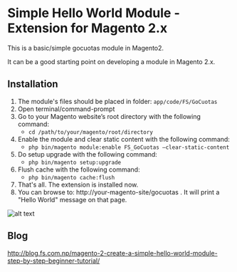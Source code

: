 # Simple Hello World Module - Extension for Magento 2.x

This is a basic/simple gocuotas module in Magento2. 

It can be a good starting point on developing a module in Magento 2.x.

## Installation

1. The module's files should be placed in folder: `app/code/FS/GoCuotas`
2. Open terminal/command-prompt
3. Go to your Magento website’s root directory with the following command:
    - `cd /path/to/your/magento/root/directory`
4. Enable the module and clear static content with the following command:
    - `php bin/magento module:enable FS_GoCuotas –clear-static-content`
5. Do setup upgrade with the following command:
    - `php bin/magento setup:upgrade`
6. Flush cache with the following command:
    - `php bin/magento cache:flush`
7. That's all. The extension is installed now.
8. You can browse to: http://your-magento-site/gocuotas . It will print a "Hello World" message on that page.

![alt text](https://lh3.googleusercontent.com/-FK2DY0I8qUw/VugXrxwySqI/AAAAAAAAAc8/4NplklqcWW8_A2r54_PlSt3p5f4veNIBgCCo/s499-Ic42/Selection_035.png "Simple Hello World Module - Magento 2")

## Blog

http://blog.fs.com.np/magento-2-create-a-simple-hello-world-module-step-by-step-beginner-tutorial/
